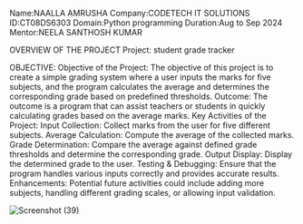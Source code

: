 Name:NAALLA AMRUSHA
Company:CODETECH IT SOLUTIONS
ID:CT08DS6303 
Domain:Python programming
Duration:Aug to Sep 2024 
Mentor:NEELA SANTHOSH KUMAR

OVERVIEW OF THE PROJECT Project: student grade tracker 

OBJECTIVE: Objective of the Project: The objective of this project is to create a simple grading system where a user inputs the marks for five subjects, and the program calculates the average and determines the corresponding grade based on predefined thresholds. Outcome: The outcome is a program that can assist teachers or students in quickly calculating grades based on the average marks.
Key Activities of the Project: Input Collection: Collect marks from the user for five different subjects. Average Calculation: Compute the average of the collected marks. Grade Determination: Compare the average against defined grade thresholds and determine the corresponding grade. Output Display: Display the determined grade to the user. Testing & Debugging: Ensure that the program handles various inputs correctly and provides accurate results. Enhancements: Potential future activities could include adding more subjects, handling different grading scales, or allowing input validation.

![Screenshot (39)](https://github.com/user-attachments/assets/d2631299-6e9f-4ba3-84d6-6d504fca5ce4)
